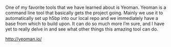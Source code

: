 One of my favorite tools that we have learned about is Yeoman. Yeoman is a command line tool that basically gets the project going. Mainly we use it to automatically set up h5bp into our local repo and we immediately have a base from which to build upon. It can do so much more I’m sure, and I have yet to really delve in and see what other things this amazing tool can do.

http://yeoman.io/
